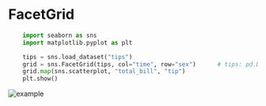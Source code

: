 <!-- FileName: readme
 Author: 8ucchiman
 CreatedDate: 2023-02-15 10:49:54 +0900
 LastModified: 2023-02-15 11:16:10 +0900
 Reference: 8ucchiman.jp
-->


# FacetGrid

```python
    import seaborn as sns
    import matplotlib.pyplot as plt

    tips = sns.load_dataset("tips")
    grid = sns.FacetGrid(tips, col="time", row="sex")      # tips: pd.DataFrame
    grid.map(sns.scatterplot, "total_bill", "tip")
    plt.show()
```
![example](https://seaborn.pydata.org/_images/FacetGrid_5_0.png)



```
```
